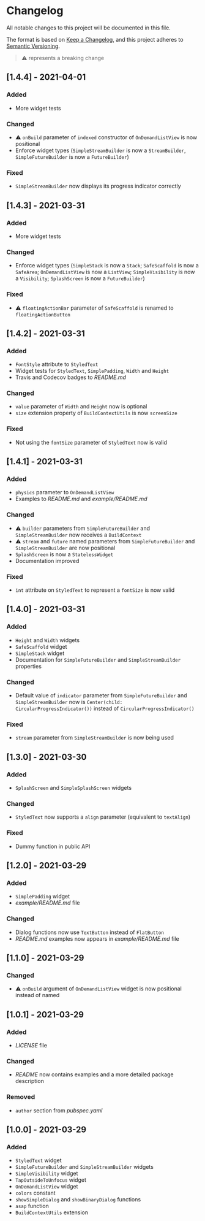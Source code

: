 # Changelog
All notable changes to this project will be documented in this file.

The format is based on [Keep a Changelog](https://keepachangelog.com/en/1.0.0/),
and this project adheres to [Semantic Versioning](https://semver.org/spec/v2.0.0.html).

> :warning: represents a breaking change

## [1.4.4] - 2021-04-01
### Added
- More widget tests

### Changed
- :warning: `onBuild` parameter of `indexed` constructor of `OnDemandListView` is now positional 
- Enforce widget types (`SimpleStreamBuilder` is now a `StreamBuilder`, `SimpleFutureBuilder` is
  now a `FutureBuilder`)

### Fixed
- `SimpleStreamBuilder` now displays its progress indicator correctly


## [1.4.3] - 2021-03-31
### Added
- More widget tests

### Changed
- Enforce widget types (`SimpleStack` is now a `Stack`; `SafeScaffold` is now a `SafeArea`; 
  `OnDemandListView` is now a `ListView`; `SimpleVisibility` is now a `Visibility`; `SplashScreen`
  is now a `FutureBuilder`)

### Fixed
- :warning: `floatingActionBar` parameter of `SafeScaffold` is renamed to `floatingActionButton`


## [1.4.2] - 2021-03-31
### Added
- `FontStyle` attribute to `StyledText`
- Widget tests for `StyledText`, `SimplePadding`, `Width` and `Height`
- Travis and Codecov badges to *README.md*

### Changed
- `value` parameter of `Width` and `Height` now is optional
- `size` extension property of `BuildContextUtils` is now `screenSize`

### Fixed
- Not using the `fontSize` parameter of `StyledText` now is valid


## [1.4.1] - 2021-03-31
### Added
- `physics` parameter to `OnDemandListView`
- Examples to *README.md* and *example/README.md*

### Changed
- :warning: `builder` parameters from `SimpleFutureBuilder` and `SimpleStreamBuilder` now receives a 
  `BuildContext`
- :warning: `stream` and `future` named parameters from `SimpleFutureBuilder` and 
  `SimpleStreamBuilder` are now positional
- `SplashScreen` is now a `StatelessWidget`
- Documentation improved

### Fixed
- `int` attribute on `StyledText` to represent a `fontSize` is now valid


## [1.4.0] - 2021-03-31
### Added
- `Height` and `Width` widgets
- `SafeScaffold` widget
- `SimpleStack` widget
- Documentation for `SimpleFutureBuilder` and `SimpleStreamBuilder` properties

### Changed
- Default value of `indicator` parameter from `SimpleFutureBuilder` and `SimpleStreamBuilder` now
  is `Center(child: CircularProgressIndicator())` instead of `CircularProgressIndicator()`

### Fixed
- `stream` parameter from `SimpleStreamBuilder` is now being used


## [1.3.0] - 2021-03-30
### Added
- `SplashScreen` and `SimpleSplashScreen` widgets

### Changed
- `StyledText` now supports a `align` parameter (equivalent to `textAlign`)

### Fixed
- Dummy function in public API


## [1.2.0] - 2021-03-29
### Added
- `SimplePadding` widget
- *example/README.md* file

### Changed
- Dialog functions now use `TextButton` instead of `FlatButton`
- *README.md* examples now appears in *example/README.md* file


## [1.1.0] - 2021-03-29
### Changed
- :warning: `onBuild` argument of `OnDemandListView` widget is now positional instead of named


## [1.0.1] - 2021-03-29
### Added 
- *LICENSE* file

### Changed
- *README* now contains examples and a more detailed package description

### Removed
- `author` section from *pubspec.yaml*


## [1.0.0] - 2021-03-29
### Added
- `StyledText` widget
- `SimpleFutureBuilder` and `SimpleStreamBuilder` widgets
- `SimpleVisibility` widget
- `TapOutsideToUnfocus` widget
- `OnDemandListView` widget
- `colors` constant
- `showSimpleDialog` and `showBinaryDialog` functions
- `asap` function
- `BuildContextUtils` extension
